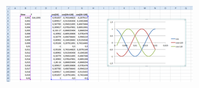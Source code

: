 ![CurrentValues](https://raw.githubusercontent.com/odtu/HV-UAV/master/Simulations/3_phase_currents_value.png)
